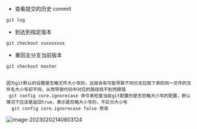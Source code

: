 - 查看提交的历史 commit
```shell
git log
```
- 到达到指定版本
```shell
git checkout xxxxxxxxx
```
- 重回主分支当前版本
```shell
git checkout master


```

```
因为git默认的设置是忽略文件大小写的，这就会有可能导致不同分支拉取下来的同一文件的文件名大小写却不同，从而导致代码中对应的路径找不到而报错
 git config core.ignorecase 命令来检查当前git配置的是否忽略大小写的配置，默认情况下应该是返回true，表示是忽略大小写的，不区分大小写
  git config core.ignorecase false 修改
```
![image-20230202140803124](\img\image-20230202140803124.png)